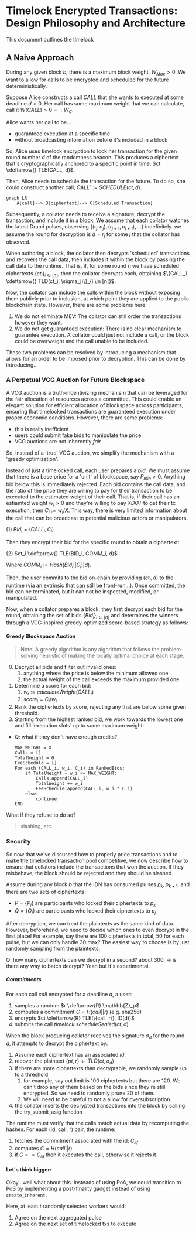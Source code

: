 # Timelock Encrypted Transactions: Design Philosophy and Architecture

This document outlines the timelock 

## A Naive Approach
During any given block $b$, there is a maximum block weight, $W_{Max} > 0$.
We want to allow for calls to be encrypted and scheduled for the future deterministically.

Suppose Alice constructs a call $CALL$ that she wants to executed at some deadline $d > 0$. Her call has some maximum weight that we can calculate, call it $W(CALL) > 0 =: W_C$. 

Alice wants her call to be...
- guaranteed execution at a specific time
- without broadcasting information before it's included in a block

So, Alice uses timelock encryption to lock her transaction for the given round number $d$ of the randomness beacon. This produces a ciphertext that's cryptographically anchored to a specific point in time: $ct \xleftarrow{} TLE(CALL, d)$. 

Then, Alice needs to schedule the transaction for the future. To do so, she could construct another call, $CALL' := SCHEDULE(ct, d)$.


``` mermaid
graph LR
    A[call]--> B[ciphertext]--> C[Scheduled Transaction]
```

Subsequently, a collator needs to receive a signature, decrypt the transaction, and include it in a block. We assume that each collator watches the latest Drand pulses, observing $\{(r_j, \sigma_j), (r_{j+1}, \sigma_{j+1}), ...\}$ indefinitely. we assume the round for decryption is $d = r_j$ for some $j$ that the collator has observed.

When authoring a block, the collator then decrypts 'scheduled' transactions and recovers the call data, then includes it within the block by passing the call data to the runtime. That is, if, for some round $r_i$ we have scheduled ciphertexts $\{ct_i\}_{i \in [n]}$, then the collator decrypts each, obtaining $\{CALL_i \xleftarrow{} TLD(ct_i, \sigma_j)\}_{i \in [n]}$.

Now, the collator can include the calls within the block without exposing them publicly prior to inclusion, at which point they are applied to the public blockchain state. However, there are some problems here:
1) We do not eliminate MEV: The collator can still order the transactions however they want.
2) We do not get guaranteed execution: There is no clear mechanism to guarantee execution. A collator could just not include a call, or the block could be overweight and the call unable to be included.

These two problems can be resolved by introducing a mechanism that allows for an order to be imposed prior to decryption. This can be done by introducing...

### A Perpetual VCG Auction for Future Blockspace 

A VCG auction is a truth-incentivizing mechanism that can be leveraged for the fair allocation of resources across a committee. This could enable an elegant solution for efficient allocation of blockspace across participants, ensuring that timelocked transactions are guaranteed execution under proper economic conditions. However, there are some problems:
- this is really inefficient
- users could submit fake bids to manipulate the price
- VCG auctions are not inherently *fair*

So, instead of a 'true' VCG auction, we simplify the mechanism with a 'greedy optimization'.

Instead of just a timelocked call, each user prepares a *bid*. We must assume that there is a base price for a 'unit' of blockspace, say $P_{min} > 0$. Anything bid below this is immediately rejected. Each bid contains the call data, and the ratio of the price they are willing to pay for their transaction to be executed to the estimated weight of their call. That is, if their call has an estiamted weight $w_i > 0$ and they're willing to pay $X DOT$ to get their tx execution, then $C_i := w_i/X$. This way, there is very limited information about the call that can be broadcast to potential malicious actors or manipulators.

(1) $Bid_i = (CALL_i, C_i)$

Then they encrypt their bid for the specific round to obtain a ciphertext:

(2) $ct_i \xleftarrow{} TLE(BID_i, COMM_i, d)$

Where $COMM_i := Hash(Bid_i || C_i || d)$.

Then, the user commits to the bid on-chain by providing $(ct_i, d)$ to the runtime (via an extrinsic that can still be front-run...). Once committed, the bid can be terminated, but it can not be inspected, modified, or manipulated.

Now, when a collator prepares a block, they first decrypt each bid for the round, obtaining the set of bids $\{Bid_i\}_{i \in [n]}$ and determines the winners through a VCG-inspired greedy-optimized score-based strategy as follows:

#### Greedy Blockspace Auction

> Note: A greedy algorithm is any algorithm that follows the problem-solving heuristic of making the locally optimal choice at each stage.

0) Decrypt all bids and filter out invalid ones:
   1) anything where the price is below the minimum allowed one
   2) the actual weight of the call exceeds the maximum provided one
1) Determine a score for each bid:
   1) $w_i := calculateWeight(CALL_i)$
   2) $score_i = C_i/w_i$
2) Rank the ciphertexts by score, rejecting any that are below some given threshold.
3) Starting from the highest ranked bid, we work towards the lowest one and fill 'execution slots' up to some maximum weight:

- Q: what if they don't have enough credits?

    ``` 
    MAX_WEIGHT = X
    Calls = []
    TotalWeight = 0
    FeeSchedule = []
    For each (CALL_i, w_i, C_i) in RankedBids:
        if TotalWeight + w_i <= MAX_WEIGHT:
            Calls.append(CALL_i)
            TotalWeight += w_i
            FeeSchedule.append(CALL_i, w_i * C_i)
        else:
            continue
    END
    ```

What if they refuse to do so?
> slashing, etc.

### Security

So now that we've discussed how to properly price transactions and to make the timelocked transaction pool competitive, we now describe how to ensure that collators include the transactions that won the auction. If they misbehave, the block should be rejected and they should be slashed.

Assume during any block $b$ that the IDN has consumed pulses $p_k, p_{k+1}$, and there are two sets of ciphertexts:
- $P = \{P_i\}$ are participants who locked their ciphertexts to $p_k$
- $Q = \{Q_i\}$ are participants who locked their ciphertexts to $p_j$

After decryption, we can treat the plaintexts as the same kind of data. However, beforehand,  we need to decide which ones to even decrypt in the first place! For example, say there are 100 ciphertexts in total, 50 for each pulse, but we can only handle 30 max? The easiest way to choose is by just randomly sampling from the plaintexts.

Q: how many ciphertexts can we decrypt in a second? about 300.
-> is there any way to batch decrypt? Yeah but it's experimental.

##### Commitments

For each call $call$ encrypted for a deadline $d$, a user:
1. samples a random $r \xleftarrow{R} \mathbb{Z}_p$
2. computes a commitment $C = H(call || r)$ (e.g. sha256)
3. encrypts $ct \xleftarrow{R} TLE(\{call, r\}, ID(d))$
4. submits the call $timelock.scheduleSealed(ct, d)$

When the block producing collator receives the signature $\sigma_d$ for the round $d$, it attempts to decrypt the ciphertext by:
1. Assume each ciphertext has an associated $id$.
2. recover the plaintext $\{pt, r\} \leftarrow TLD(ct, \sigma_d)$
3. if there are more ciphertexts than decryptable, we randomly sample up to a threshold
   1. for example, say out limit is 100 ciphertexts but there are 120. We can't drop any of them based on the bids
   since they're still encrypted. So we need to randomly prune 20 of them.
   2. We will need to be careful to not a allow for oversubscription.
4. the collator inserts the decrypted transactions into the block by calling the try_submit_asig function

The runtime must verify that the calls match actual data by recomputing the hashes. 
For each (id, call, r) pair, the runtime:
1. fetches the commitment associated with the id: $C_{id}$
2. computes $C = H(call || r)$
3. if $C == C_{id}$ then it executes the call, otherwise it rejects it.

#### Let's think bigger:
Okay.. well what about this. Insteads of using PoA, we could transition to PoS by implementing a post-finality gadget instead of using `create_inherent`.

Here, at least $t$ randomly selected workers would:
1. Agree on the next aggregated pulse
2. Agree on the next set of timelocked txs to execute